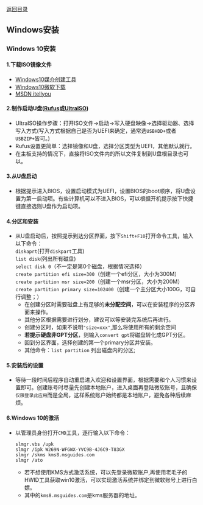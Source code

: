 [返回目录](../../catalogue.md)
## Windows安装

### Windows 10安装
#### 1.下载ISO镜像文件  
+ [Windows10媒介创建工具](https://software-download.microsoft.com/download/pr/MediaCreationTool1903.exe)  
+ [Windows10微软下载](https://www.microsoft.com/zh-cn/software-download/windows10)  
+ [MSDN itellyou](https://msdn.itellyou.cn/)  

#### 2.制作启动U盘([Rufus](https://rufus.ie)或[UltraISO](https://www.ultraiso.com/download.html))  

+ UltraISO操作步骤：打开ISO文件->启动->写入硬盘映像->选择驱动器、选择写入方式(写入方式根据自己是否为UEFI来确定，通常选`USBHDD+`或者`USBZIP+`皆可。)  
+ Rufus设置更简单：选择镜像和U盘，选择分区类型为UEFI，其他默认就行。  
+ 在主板支持的情况下，直接将ISO文件内的所以文件复制到U盘根目录也可以。  

#### 3.从U盘启动  
+ 根据提示进入BIOS，设置启动模式为UEFI，设置BIOS的boot顺序，将U盘设置为第一启动项。有些计算机可以不进入BIOS，可以根据开机提示按下快捷键直接选则U盘作为启动项。  

#### 4.分区和安装 
+ 从U盘启动后，按照提示到达分区界面，按下`Shift+F10`打开命令工具，输入以下命令：  
`diskaprt`(打开`diskpart`工具)  
`list disk`(列出所有磁盘)  
`select disk 0`（不一定是第0个磁盘，根据情况选择）  
`create partition efi size=300`（创建一个efi分区，大小为300M）  
`create partition msr size=200`（创建一个msr分区，大小为200M）  
`create partition primary size=102400`（创建一个主分区大小100G，可自行调整；）  
  + 在创建分区时需要磁盘上有足够的**未分配空间**，可以在安装程序的分区界面来操作。
  + 其他分区根据需要进行划分，建议可以等安装完系统后再进行。
  + 创建分区时，如果不说明`"size=xxx"`,那么将使用所有的剩余空间  
  + **若提示硬盘非GPT分区**，则输入`convert gpt`将磁盘转化成GPT分区。  
  + 回到分区界面，选择创建的第一个primary分区并安装。
  + 其他命令：`list partition` 列出磁盘内的分区;

#### 5.安装后的设置  
+ 等待一段时间后程序自动重启进入欢迎和设置界面，根据需要和个人习惯来设置即可。创建账号时尽量先创建本地账户，进入桌面再登陆微软账号，且确保`仅限登录此应用`而是全局，这样系统账户始终都是本地账户，避免各种后续麻烦。
  
#### 6.Windows 10的激活
+ 以管理员身份打开`CMD`工具，逐行输入以下命令：
    ```
    slmgr.vbs /upk 
    slmgr /ipk W269N-WFGWX-YVC9B-4J6C9-T83GX 
    slmgr /skms kms8.msguides.com 
    slmgr /ato
    ```  
  + 若不想使用KMS方式激活系统，可以先登录微软账户,再使用老毛子的HWID工具获取win10激活，可以实现激活系统并绑定到微软账号上进行白嫖。
  + 其中的`kms8.msguides.com`是kms服务器的地址。